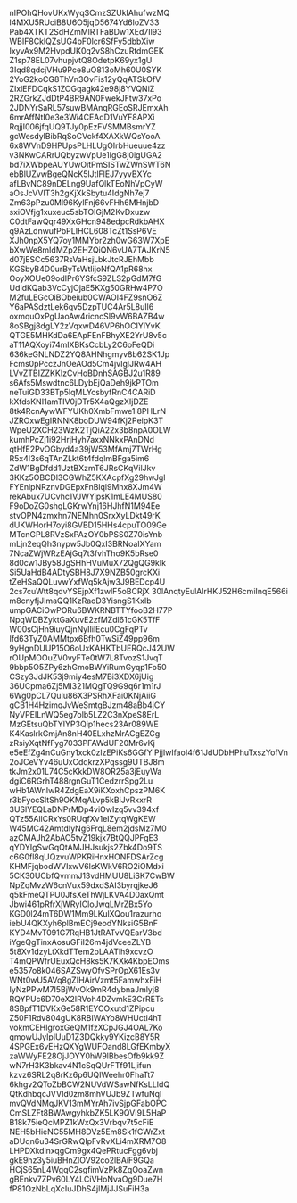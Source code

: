 nIPOhQHovUKxWyqSCmzSZUkIAhufwzMQ
l4MXU5RUciB8U6O5jqD5674Yd6loZV33
Pab4XTKT2SdHZmMlRTFaBDw1XEd7Il93
WBIF8CklQZsUG4bF0lcr6SfFy5dbbXiw
IxyvAx9M2HvpdUK0q2vS8hCzuRtdmGEK
Z1sp78EL07vhupjvtQ8OdetpK69yx1gU
3Iqd8qdcjVHu9Pce8uO813oMh60U0SYK
2YoG2koCG8ThVn3OvFis12yQqATSkOfV
ZIxlEFDCqkS1ZOGqagk42e98j8YVQNiZ
2RZGrkZJdDtP4BR9AN0FwekJFtw37xPo
2JDNYrSaRL57suwBMAnqRGEoSRJEmxAh
6mrAffNtI0e3e3Wi4CEAdD1VuYF8APXi
RqjjI006jfqUQ9TJy0pEzFVSMMBsmrYZ
gcWesdylBibRqSoCVckf4XAXkWQsYooA
6x8WVnD9HPUpsPLHLUgOIrbHueuue4zz
v3NKwCARrUQbyzwVpUe1IgG8j0igUGA2
bd7iXWbpeAUYUwOitPmSISTwZWnSWT6N
ebBlUZvwBgeQNcK5lJtlFlEJ7yyvBXYc
afLBvNC89nDELng9UafQlkTEoNhVpCyW
aOsJcVVlT3h2gKjXkSbytu4IdgNh7ej7
Zm63pPzu0Ml96KylFnj66vFHh6MHnjbD
sxiOVfjg1xuxeuc5sbTOIGjM2KvDxuzw
C0dtFawQqr49XxGHcn948edpcRdkbAHX
q9AzLdnwufPbPLIHCL608TcZt1SsP6VE
XJh0npX5YQ7oy1MMYbr2zh0wG63W7XpE
bXwWe8mIdMZp2EHZQiQN6vUA7TAJKrN5
d07jESCc5637RsVaHsjLbkJtcRJEhMbb
KGSbyB4D0urByTsWtIijoNfQA1pR68hx
OoyXOUe09odIPr6YSfcS9ZLS2pGdM7fG
UdIdKQab3VcCyjOjaE5KXg50GRHw4P7O
M2fuLEGcOiBObeiub0CWAOI4FZ9snO6Z
Y6aPASdztLek6qv5DzpTUC4Ar5L8uIl6
oxmquOxPgUaoAw4ricncSI9vW6BAZB4w
8oSBgj8dgLY2zVqxwD46VP6hOCIYlYvK
QTGE5MHKdDa6EApFEnFBhyXE2YrU8v5c
aT11AQXoyi74mlXBKsCcbLy2C6oFeQDi
636keGNLNDZ2YQ8AHNhgmyv8b62SK1Jp
Fcms0pPcczJnOeAOd5Cm4jvIglJRw4AH
LVvZTBIZZKKIzCvHoBDnhSAGBJ2u1R89
s6Afs5Mswdtnc6LDybEjQaDeh9jkPTOm
neTuiGD33BTp5lqMLYcsbyfRnC4CARiD
kXfdsKNI1amTIV0jDTr5X4aQgzXIjDZE
8tk4RcnAywWFYUKh0XmbFmwe1i8PHLrN
JZROxwEgIRNNK8boDUW94fKj2PeipK3T
WpeU2XCH23WzK2TjQiA22x3b8npA0OLW
kumhPcZj1i92HrjHyh7axxNNkxPAnDNd
qtHfE2PvOGbyd4a39jW53MfAmj7TWrHg
R5x4I3s6qTAnZLkt6t4fdqlmBFga5im6
ZdW1BgDfdd1UztBXzmT6JRsCKqVilJkv
3KKz5OBCDl3CGWhZ5KXAcpfXg29hwJgl
FYEnlpNRznvDGEpxFnBlql9Mhx8XJm4W
rekAbux7UCvhc1VJWYipsK1mLE4MUS80
F9oDoZG0shgLGKrwYnj16HJhfN1M94Ee
stvOPN4zmxhn7NEMhn0SrxXyLDkt49rK
dUKWHorH7oyi8GVBD15HHs4cpuTO09Ge
MTcnGPL8RVzSxPAzOY0bPSS0Z70isYnb
mLjn2eqQh3nypw5Jb0QxI3BRNoaIXYam
7NcaZWjWRzEAjGq7t3fvhTho9K5bRse0
8d0cw1JBy58JgSHhHVuMuX72QgQG9kIk
Si5UaHdB4ADtySBH8J7X9NZB50grcKXi
tZeHSaQQLuvwYxfWq5kAjw3J9BEDcp4U
2cs7cuWtt8qdvYSEjpXf1zwlF5oBCRjX
30lAnqtyEulAlrHKJ52H6cmiInqE566i
m8cnyfjJImaQQ1KzRaoD3YisngS1KxIb
umpGACiOwPORu6BWKRNBTTYfooB2H77P
NpqWDBZyktGaXuvE2zfMZdl61cGK5TfF
W00sCjHn9iuyQjnNyIIilEcu0CgFqPTv
Ifd63TyZ0AMMtpx6Bfh0TwSiZ49pp96m
9yHgnDUUP15O6oUxKAHKTbUERQcJ42UW
rOUpMOOuZV0vyFTe0tW7L8TvozS1JvqT
9bbp5O5ZPy6zhGmoBWYiRumGyqp1Fo50
CSzy3JdJK53j9miy4esM7Bi3XDX6jUig
36UCpma6Zj5MI321MQgTQ9G9q6r1m1rJ
6Wg0pCL7QuIu86X3PSRhXFai0KNjAiiG
gCB1H4HzimqJvWeSmtgBJzm48aBb4jCY
NyVPEILnWQ5eg7olb5LZ2C3nXpeS8ErL
MzGEtsuQbTYIYP3Qip1hecs23Ar089WE
K4KaslrkGmjAn8nH40ELxhzMrACgEZCg
zRsiyXqtNfFyg7033PFAWdUF20Mr6vKj
e5eEfZg4nCuGny1xck0zlzEPiKs6GGfY
PjjIwlfaoI4f61JdUDbHPhuTxszYofVn
2oJCeVYv46uUxCdqkrzXPqssg9UTBJ8m
tkJm2x01L74C5cKkkDW8OR25a3jEuyWa
dgiC6RGrhT488rgnGuT1CedzrrSpg2Lu
wHb1AWnIwR4ZdgEaX9iKXoxhCpszPM6K
r3bFyocSltSh9OKMqALvp5kBiJvRxxrR
3USlYEQLaDNPrMDp4viOwIzq5vv394xf
QTz55AllCRxYs0RUqfXv1eIZytqWgKEW
W45MC42AmtdIyNg6FrqL8em2jdsMz7M0
azCMAJh2AbAO5tvZ19kjx7BtQQJPFgE3
qYDYIgSwGqQtAMJHJsukjs2Zbk4Do9TS
c6G0fl8qUQzvuWPKRiHnxHONFDSArZcg
KHMFjqbodWVIxwV6lsKWkV6RO2iOMdxi
5CK30UCbfQvmmJ13vdHMUU8LiSK7CwBW
NpZqMvzW6cnVux59dxdSAI3byrqjkeJ6
q5kFmeQTPU0JfsXeThWjLKVA4D0axQmt
Jbwi461pRfrXjWRyICloJwqLMrZBx5Yo
KGD0l24mT6DW1Mm9LKulXQou1razurho
iebU4QKXyh6plBmECj9eodYNksiG5BnF
KYD4MvT091G7RqHB1JtRATvVQEarV3bd
iYgeQgTinxAosuGFiI26m4jdVceeZLYB
5t8Xv1dzyLtXkdTTem2oLAATlh9xcvzO
T4mQPWfrUEuxQcH8ks5K7KXk4KbpEOms
e5357o8k046SAZSwyOfvSPrOpX61Es3v
WNt0wU5AVq8gZIHAirVzmt5FamwhxFiH
IyNzPPwM7I5BjWvOk9mR4dybnaJmlyj8
RQYPUc6D70eX2IRVoh4DZvmkE3CrRETs
8SBpfT1DVKxGe58R1EYCOxutd1ZPipcu
Z50F1Rdv804gUK8RBIWAYo8WHUcti4hT
vokmCEHIgroxGeQM1fzXCpJGJ4OAL7Ko
qmowUJylpIUuD1Z3DQkky9YKizcB8Y5R
4SPGEx6vEHzQXYgWUFOand8LGfEKmbyX
zaWWyFE28OjJOYY0hW9lBbesOfb9kk9Z
wN7rH3K3bkav4N1cSqQUrFTf91Ljifun
kzvz6SRL2q8rKz6p6UQIWeehr0FhaTt7
6khgv2QToZbBCW2NUVdWSawNfKsLLIdQ
QtKdhbqcJVVId0zm8mhVUJb9ZTwfuNqI
mvQVdNMqJKV13mMYrAh7ivSjpGFabOPC
CmSLZFt8BWAwgyhkbZK5LK9QVI9L5HaP
B18k75ieQcMPZ1kWxQx3Vrbqv7t5cFiE
NEH5bHieNC55MH8DVz5Em8Sk1fCWrZxt
aDUqn6u34SrGRwQIpFvRvXLi4mXRM7O8
LHPDXkdinxqgCm9gx4QePRtucFgg6vbj
gkE9hz3y5iuBHnZlOV92co2lBAiF9GQa
HCjS65nL4WgqC2sgfimVzPk8ZqOoaZwn
gBEnkv7ZPv60LY4LCiVHoNvaOg9Due7H
fP81OzNbLqXcIuJDhS4jlMjJJSuFiH3a
